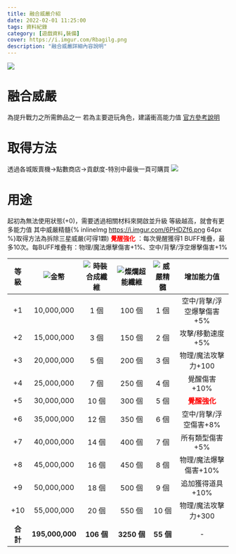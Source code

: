 ```yaml
---
title: 融合威嚴介紹
date: 2022-02-01 11:25:00
tags: 資料紀錄
category: [遊戲資料,裝備]
cover: https://i.imgur.com/Rbagilg.png
description: "融合威嚴詳細內容說明"
---
```

![](https://i.imgur.com/Rbagilg.png)
# 融合威嚴
為提升戰力之所需飾品之一
若為主要遊玩角色，建議衝高能力值
[官方參考說明](https://landing.mangot5.com/template/closers/event/200617_corps_fashion/index.html)
# 取得方法
透過各城販賣機->點數商店->貢獻度-特別中最後一頁可購買
![](https://i.imgur.com/2zotDdg.png)
# 用途
起初為無法使用狀態(+0)，需要透過相關材料來開啟並升級
等級越高，就會有更多能力值
其中威嚴精髓{% inlineImg https://i.imgur.com/6PHDZf6.png 64px %}取得方法為拆除三星威嚴(可得1顆)
**<font color=#ff0000>覺醒強化</font>** ：每次覺醒獲得1 BUFF堆疊，最多10次。每BUFF堆疊有：物理/魔法爆擊傷害+1%、空中/背擊/浮空爆擊傷害+1%

|等級|![金幣](https://i.imgur.com/bRFx7v6.png)|![時裝合成纖維](https://i.imgur.com/3MjLN14.png)|![燦爛超能纖維](https://i.imgur.com/UmkzgVE.png)|![威嚴精髓](https://i.imgur.com/6PHDZf6.png)|增加能力值|
|:-:|:-:|:-:|:-:|:-:|:-:|
|+1 |10,000,000|1 個|100 個|1 個|空中/背擊/浮空爆擊傷害+5%|
|+2 |15,000,000|3 個|150 個|2 個|攻擊/移動速度+5%|
|+3 |20,000,000|5 個|200 個|3 個|物理/魔法攻擊力+100|
|+4 |25,000,000|7 個|250 個|4 個|覺醒傷害+10%|
|+5 |30,000,000|10 個|300 個|5 個|**<font color=#ff0000>覺醒強化</font>**|
|+6 |35,000,000|12 個|350 個|6 個|空中/背擊/浮空傷害+8%|
|+7 |40,000,000|14 個|400 個|7 個|所有類型傷害+5%|
|+8 |45,000,000|16 個|450 個|8 個|物理/魔法爆擊傷害+10%|
|+9 |50,000,000|18 個|500 個|9 個|追加獲得道具+10%|
|+10|55,000,000|20 個|550 個|10 個|物理/魔法攻擊力+300|
|**合計**|**195,000,000**|**106 個**|**3250 個**|**55 個**|-|




